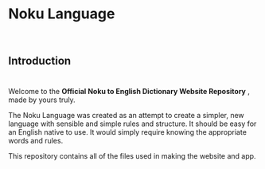 # **Noku Language**
<br>

## Introduction
#
Welcome to the **Official Noku to English Dictionary Website Repository** , made by yours truly. 

The Noku Language was created as an attempt to create a simpler, new language with sensible and simple rules and structure. It should be easy for an English native to use. It would simply require knowing the appropriate words and rules.

This repository contains all of the files used in making the website and app.

<br>